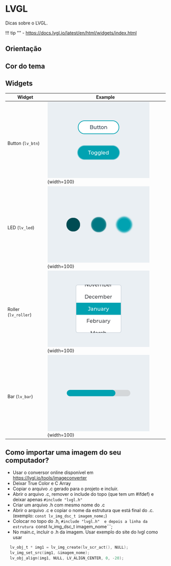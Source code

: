 # LVGL

Dicas sobre o LVGL.

!!! tip ""
    - https://docs.lvgl.io/latest/en/html/widgets/index.html
  
## Orientação



## Cor do tema




## Widgets

| Widget               | Example                                 |
| ------               | -------                                 |
| Button (`lv_btn`)    | ![](imgs/lvgl/lv_button.png){width=100} |
| LED (`lv_led`)       | ![](imgs/lvgl/lv_leds.png){width=100}   |
| Roller (`lv_roller`) | ![](imgs/lvgl/lv_roller.png){width=100} |
| Bar (`lv_bar`)       | ![](imgs/lvgl/lv_bar.png){width=100}    |


## Como importar uma imagem do seu computador?

- Usar o conversor online disponível em https://lvgl.io/tools/imageconverter
- Deixar True Color e C Array
- Copiar o arquivo .c gerado para o projeto e incluir. 
- Abrir o arquivo .c, remover o include do topo (que tem um #ifdef) e deixar apenas ```#include "lvgl.h"```
- Criar um arquivo .h com mesmo nome do .c
- Abrir o arquivo .c e copiar o nome da estrutura que está final do .c. (exemplo: ```const lv_img_dsc_t imagem_nome;```)
- Colocar no topo do .h,  ```#include "lvgl.h"  e depois a linha da estrutura ```const lv_img_dsc_t imagem_nome```;
- No main.c, incluir o .h da imagem. Usar exemplo do site do lvgl como usar
```c
  lv_obj_t * img1 = lv_img_create(lv_scr_act(), NULL);
  lv_img_set_src(img1, &imagem_nome);
  lv_obj_align(img1, NULL, LV_ALIGN_CENTER, 0, -20);
```
